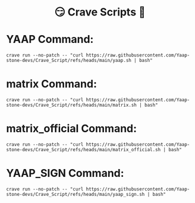 <h1 align="center"> 😏 Crave Scripts 🧐 </h1>

# YAAP Command:
```
crave run --no-patch -- "curl https://raw.githubusercontent.com/Yaap-stone-devs/Crave_Script/refs/heads/main/yaap.sh | bash"
```
# matrix Command:
```
crave run --no-patch -- "curl https://raw.githubusercontent.com/Yaap-stone-devs/Crave_Script/refs/heads/main/matrix.sh | bash"
```
# matrix_official Command:
```
crave run --no-patch -- "curl https://raw.githubusercontent.com/Yaap-stone-devs/Crave_Script/refs/heads/main/matrix_official.sh | bash"
```
# YAAP_SIGN Command:
```
crave run --no-patch -- "curl https://raw.githubusercontent.com/Yaap-stone-devs/Crave_Script/refs/heads/main/yaap_sign.sh | bash"
```
